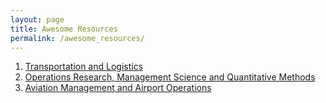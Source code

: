 ```yaml
---
layout: page
title: Awesome Resources
permalink: /awesome_resources/
---
```


1. [Transportation and Logistics](/ops-scm/transportation-and-logistics)
2. [Operations Research, Management Science and Quantitative Methods](/ops-scm/ops-research-mgmt-science-quants/)
3. [Aviation Management and Airport Operations](/ops-scm/aviation-and-airport-ops/)  
